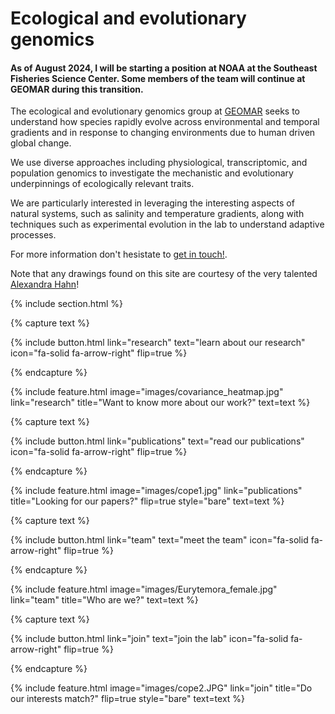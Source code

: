 ---
---

# Ecological and evolutionary genomics

#### As of August 2024, I will be starting a position at NOAA at the Southeast Fisheries Science Center. Some members of the team will continue at GEOMAR during this transition. 


The ecological and evolutionary genomics group at [GEOMAR](https://www.geomar.de/en/) seeks to understand how species rapidly evolve across environmental and temporal gradients and in response to changing environments due to human driven global change. 

We use diverse approaches including physiological, transcriptomic, and population genomics to investigate the mechanistic and evolutionary underpinnings of ecologically relevant traits.

We are particularly interested in leveraging the interesting aspects of natural systems, such as salinity and temperature gradients, along with techniques such as experimental evolution in the lab to understand adaptive processes.

For more information don't hesistate to [get in touch!](https://brennan-research.github.io/contact/). 

Note that any drawings found on this site are courtesy of the very talented [Alexandra Hahn](https://brennan-research.github.io/members/hahn.html)! 

{% include section.html %}

{% capture text %}

{%
  include button.html
  link="research"
  text="learn about our research"
  icon="fa-solid fa-arrow-right"
  flip=true
%}

{% endcapture %}

{%
  include feature.html
  image="images/covariance_heatmap.jpg"
  link="research"
  title="Want to know more about our work?"
  text=text
%}

{% capture text %}

{%
  include button.html
  link="publications"
  text="read our publications"
  icon="fa-solid fa-arrow-right"
  flip=true
%}

{% endcapture %}

{%
  include feature.html
  image="images/cope1.jpg"
  link="publications"
  title="Looking for our papers?"
  flip=true
  style="bare"
  text=text
%}

{% capture text %}

{%
  include button.html
  link="team"
  text="meet the team"
  icon="fa-solid fa-arrow-right"
  flip=true
%}

{% endcapture %}

{%
  include feature.html
  image="images/Eurytemora_female.jpg"
  link="team"
  title="Who are we?"
  text=text
%}

{% capture text %}

{%
  include button.html
  link="join"
  text="join the lab"
  icon="fa-solid fa-arrow-right"
  flip=true
%}

{% endcapture %}

{%
  include feature.html
  image="images/cope2.JPG"
  link="join"
  title="Do our interests match?"
  flip=true
  style="bare"
  text=text
%}
